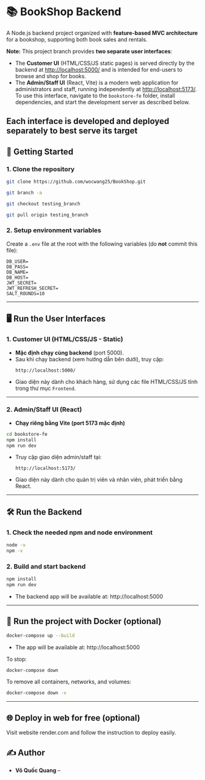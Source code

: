# 📚 BookShop Backend

A Node.js backend project organized with **feature-based MVC architecture** for a bookshop, supporting both book sales and rentals.

**Note:** This project branch provides **two separate user interfaces**:

- The **Customer UI** (HTML/CSS/JS static pages) is served directly by the backend at [http://localhost:5000/](http://localhost:5000/) and is intended for end-users to browse and shop for books.
- The **Admin/Staff UI** (React, Vite) is a modern web application for administrators and staff, running independently at [http://localhost:5173/](http://localhost:5173/). To use this interface, navigate to the `bookstore-fe` folder, install dependencies, and start the development server as described below.

Each interface is developed and deployed separately to best serve its target
---

## 🚀 Getting Started

### 1. Clone the repository

```bash
git clone https://github.com/wocwang25/BookShop.git

git branch -a

git checkout testing_branch

git pull origin testing_branch
```

### 2. Setup environment variables

Create a `.env` file at the root with the following variables (do **not** commit this file):

```dotenv
DB_USER=
DB_PASS=
DB_NAME=
DB_HOST=
JWT_SECRET=
JWT_REFRESH_SECRET=
SALT_ROUNDS=10
```

---

## 🖥️ Run the User Interfaces

### 1. Customer UI (HTML/CSS/JS - Static)

- **Mặc định chạy cùng backend** (port 5000).
- Sau khi chạy backend (xem hướng dẫn bên dưới), truy cập:
  ```
  http://localhost:5000/
  ```
- Giao diện này dành cho khách hàng, sử dụng các file HTML/CSS/JS tĩnh trong thư mục `Frontend`.

---

### 2. Admin/Staff UI (React)

- **Chạy riêng bằng Vite (port 5173 mặc định)**

```bash
cd bookstore-fe
npm install
npm run dev
```
- Truy cập giao diện admin/staff tại:
  ```
  http://localhost:5173/
  ```
- Giao diện này dành cho quản trị viên và nhân viên, phát triển bằng React.

---

## 🛠️ Run the Backend

### 1. Check the needed npm and node environment

```bash
node -v
npm -v
```

### 2. Build and start backend

```bash
npm install
npm run dev 
```
- The backend app will be available at: http://localhost:5000

---

## 🐳 Run the project with Docker (optional)

```bash
docker-compose up --build
```
- The app will be available at: http://localhost:5000

To stop:
```bash
docker-compose down
```

To remove all containers, networks, and volumes:
```bash
docker-compose down -v
```

---

## 🌐 Deploy in web for free (optional)
Visit website render.com and follow the instruction to deploy easily.

## ✍️ Author

- **Võ Quốc Quang** –